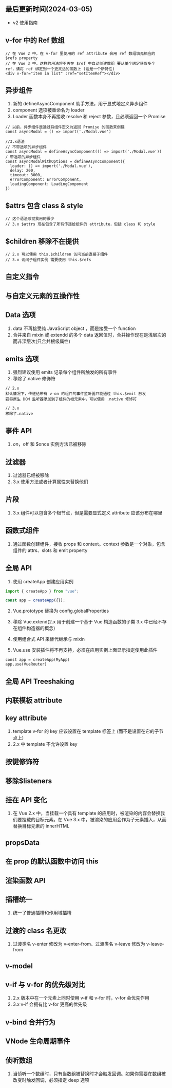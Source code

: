 <!--
 * @Description: 
 * @Author: panrui
 * @Date: 2023-07-07 08:56:56
 * @LastEditTime: 2024-03-05 15:09:03
 * @LastEditors: prui
 * 不忘初心,不负梦想
-->

## 最后更新时间(2024-03-05)

- v2 使用指南

## v-for 中的 Ref 数组

```
// 在 Vue 2 中，在 v-for 里使用的 ref attribute 会用 ref 数组填充相应的 $refs property
// 在 Vue 3 中，这样的用法将不再在 $ref 中自动创建数组 要从单个绑定获取多个 ref，请将 ref 绑定到一个更灵活的函数上 (这是一个新特性)
<div v-for="item in list" :ref="setItemRef"></div>
```

## 异步组件

1. 新的 defineAsyncComponent 助手方法，用于显式地定义异步组件
2. component 选项被重命名为 loader
3. Loader 函数本身不再接收 resolve 和 reject 参数，且必须返回一个 Promise

```
// 以前，异步组件是通过将组件定义为返回 Promise 的函数来创建
const asyncModal = () => import('./Modal.vue')

//3.x语法
// 不带选项的异步组件
const asyncModal = defineAsyncComponent(() => import('./Modal.vue'))
/ 带选项的异步组件
const asyncModalWithOptions = defineAsyncComponent({
  loader: () => import('./Modal.vue'),
  delay: 200,
  timeout: 3000,
  errorComponent: ErrorComponent,
  loadingComponent: LoadingComponent
})
```

## $attrs 包含 class & style

```
// 这个语法感觉我用的很少
// 3.x $attrs 现在包含了所有传递给组件的 attribute，包括 class 和 style
```

## $children 移除不在提供

```
// 2.x 可以使用 this.$children 访问当前直接子组件
// 3.x 访问子组件实例 需要使用 this.$refs
```

## 自定义指令

## 与自定义元素的互操作性

## Data 选项

1. data 不再接受纯 JavaScript object ，而是接受一个 function
2. 合并来自 mixin 或 extendd 的多个 data 返回值时，合并操作现在是浅层次的而非深层次(只合并根级属性)

## emits 选项

1. 强烈建议使用 emits 记录每个组件所触发的所有事件
2. 移除了.native 修饰符

```
// 2.x
默认情况下，传递给带有 v-on 的组件的事件监听器只能通过 this.$emit 触发
要将原生 DOM 监听器添加到子组件的根元素中，可以使用 .native 修饰符

// 3.x
移除了.native
```

## 事件 API

1. $on，$off 和 $once 实例方法已被移除

## 过滤器

1. 过滤器已经被移除
2. 3.x 使用方法或者计算属性来替换他们

## 片段

1. 3.x 组件可以包含多个根节点，但是需要显式定义 attribute 应该分布在哪里

## 函数式组件

1. 通过函数创建组件，接收 props 和 context。context 参数是一个对象，包含组件的 attrs、slots 和 emit property

## 全局 API

1. 使用 createApp 创建应用实例

```js
import { createApp } from "vue";

const app = createApp({});
```

2. Vue.prototype 替换为 config.globalProperties

3. 移除 Vue.extend(2.x 用于创建一个基于 Vue 构造函数的子类 3.x 中已经不存在组件构造器的概念)

4. 使用组合式 API 来替代继承与 mixin

5. Vue.use 安装插件将不再支持，必须在应用实例上面显示指定使用此插件

```
const app = createApp(MyApp)
app.use(VueRouter)
```

## 全局 API Treeshaking

## 内联模板 attribute

## key attribute

1. template v-for 的 key 应该设置在 template 标签上 (而不是设置在它的子节点上)
2. 2.x 中 template 不允许设置 key

## 按键修饰符

## 移除$listeners

## 挂在 API 变化

1. 在 Vue 2.x 中，当挂载一个具有 template 的应用时，被渲染的内容会替换我们要挂载的目标元素。在 Vue 3.x 中，被渲染的应用会作为子元素插入，从而替换目标元素的 innerHTML

## propsData

## 在 prop 的默认函数中访问 this

## 渲染函数 API

## 插槽统一

1. 统一了普通插槽和作用域插槽

## 过渡的 class 名更改

1. 过渡类名 v-enter 修改为 v-enter-from、过渡类名 v-leave 修改为 v-leave-from

## v-model

## v-if 与 v-for 的优先级对比

1. 2.x 版本中在一个元素上同时使用 v-if 和 v-for 时，v-for 会优先作用
2. 3.x v-if 会拥有比 v-for 更高的优先级

## v-bind 合并行为

## VNode 生命周期事件

## 侦听数组

1. 当侦听一个数组时，只有当数组被替换时才会触发回调。如果你需要在数组被改变时触发回调，必须指定 deep 选项
